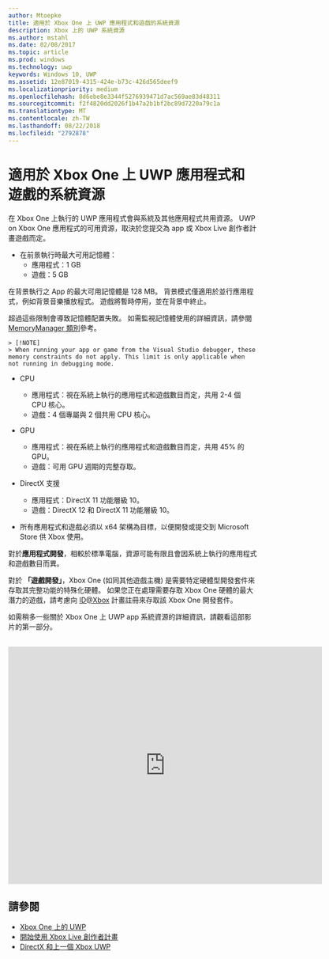 ```yaml
---
author: Mtoepke
title: 適用於 Xbox One 上 UWP 應用程式和遊戲的系統資源
description: Xbox 上的 UWP 系統資源
ms.author: mstahl
ms.date: 02/08/2017
ms.topic: article
ms.prod: windows
ms.technology: uwp
keywords: Windows 10, UWP
ms.assetid: 12e87019-4315-424e-b73c-426d565deef9
ms.localizationpriority: medium
ms.openlocfilehash: 8d6ebe8e3344f5276939471d7ac569ae83d48311
ms.sourcegitcommit: f2f4820dd2026f1b47a2b1bf2bc89d7220a79c1a
ms.translationtype: MT
ms.contentlocale: zh-TW
ms.lasthandoff: 08/22/2018
ms.locfileid: "2792878"
---
```

# <a name="system-resources-for-uwp-apps-and-games-on-xbox-one"></a>適用於 Xbox One 上 UWP 應用程式和遊戲的系統資源

在 Xbox One 上執行的 UWP 應用程式會與系統及其他應用程式共用資源。 UWP on Xbox One 應用程式的可用資源，取決於您提交為 app 或 Xbox Live 創作者計畫遊戲而定。

* 在前景執行時最大可用記憶體：
    * 應用程式：1 GB
    * 遊戲：5 GB

在背景執行之 App 的最大可用記憶體是 128 MB。 背景模式僅適用於並行應用程式，例如背景音樂播放程式。  遊戲將暫時停用，並在背景中終止。

超過這些限制會導致記憶體配置失敗。 如需監視記憶體使用的詳細資訊，請參閱 [MemoryManager 類別](https://msdn.microsoft.com/library/windows/apps/windows.system.memorymanager.aspx)參考。
    
    > [!NOTE]
    > When running your app or game from the Visual Studio debugger, these memory constraints do not apply. This limit is only applicable when not running in debugging mode.

* CPU
    * 應用程式：視在系統上執行的應用程式和遊戲數目而定，共用 2-4 個 CPU 核心。
    * 遊戲：4 個專屬與 2 個共用 CPU 核心。

* GPU
    * 應用程式：視在系統上執行的應用程式和遊戲數目而定，共用 45% 的 GPU。
    * 遊戲：可用 GPU 週期的完整存取。

* DirectX 支援
    * 應用程式：DirectX 11 功能層級 10。
    * 遊戲：DirectX 12 和 DirectX 11 功能層級 10。

* 所有應用程式和遊戲必須以 x64 架構為目標，以便開發或提交到 Microsoft Store 供 Xbox 使用。  

對於**應用程式開發**，相較於標準電腦，資源可能有限且會因系統上執行的應用程式和遊戲數目而異。

對於 **「遊戲開發」**，Xbox One (如同其他遊戲主機) 是需要特定硬體型開發套件來存取其完整功能的特殊化硬體。 如果您正在處理需要存取 Xbox One 硬體的最大潛力的遊戲，請考慮向 [ID@Xbox](http://www.xbox.com/Developers/id) 計畫註冊來存取該 Xbox One 開發套件。


如需稍多一些關於 Xbox One 上 UWP app 系統資源的詳細資訊，請觀看這部影片的第一部分。
</br>
</br>
<iframe src="https://mva.microsoft.com/en-US/training-courses-embed/developing-xbox-one-applications-16860/Video-What-s-Unique--vk0fOPf9C_2006218965" width="636" height="480" allowFullScreen frameBorder="0"></iframe>

## <a name="see-also"></a>請參閱
- [Xbox One 上的 UWP](index.md)
- [開始使用 Xbox Live 創作者計畫](../xbox-live/get-started-with-creators/get-started-with-xbox-live-creators.md)
- [DirectX 和上一個 Xbox UWP](https://blogs.msdn.microsoft.com/chuckw/2017/12/15/directx-and-uwp-on-xbox-one/)

